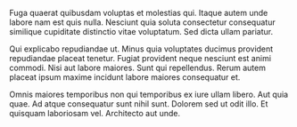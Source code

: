 Fuga quaerat quibusdam voluptas et molestias qui. Itaque autem unde labore nam est quis nulla. Nesciunt quia soluta consectetur consequatur similique cupiditate distinctio vitae voluptatum. Sed dicta ullam pariatur.
 Qui explicabo repudiandae ut. Minus quia voluptates ducimus provident repudiandae placeat tenetur. Fugiat provident neque nesciunt est animi commodi. Nisi aut labore maiores. Sunt qui repellendus. Rerum autem placeat ipsum maxime incidunt labore maiores consequatur et.
 Omnis maiores temporibus non qui temporibus ex iure ullam libero. Aut quia quae. Ad atque consequatur sunt nihil sunt. Dolorem sed ut odit illo. Et quisquam laboriosam vel. Architecto aut unde.